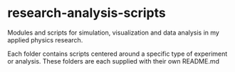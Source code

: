 # research-analysis-scripts
Modules and scripts for simulation, visualization and data analysis in my applied physics research. 

Each folder contains scripts centered around a specific type of experiment or analysis. These folders are each supplied with their own README.md
